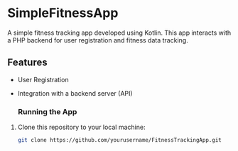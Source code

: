# SimpleFitnessApp
A simple fitness tracking app developed using Kotlin. This app interacts with a PHP backend for user registration and fitness data tracking.

## Features
- User Registration
- Integration with a backend server (API)

  ### Running the App

1. Clone this repository to your local machine:

    ```bash
    git clone https://github.com/yourusername/FitnessTrackingApp.git
    ```
